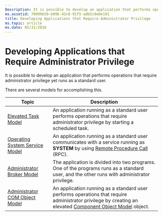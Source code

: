 ```yaml
---
Description: It is possible to develop an application that performs operations that require administrator privilege yet runs as a standard user.
ms.assetid: 78099b59-b09b-43c0-91f5-adb5c9e0e191
title: Developing Applications that Require Administrator Privilege
ms.topic: article
ms.date: 05/31/2018
---
```


# Developing Applications that Require Administrator Privilege

It is possible to develop an application that performs operations that require administrator privilege yet runs as a standard user.

There are several models for accomplishing this.



| Topic                                                                | Description                                                                                                                                                                                          |
|----------------------------------------------------------------------|------------------------------------------------------------------------------------------------------------------------------------------------------------------------------------------------------|
| [Elevated Task Model](elevated-task-model.md)                       | An application running as a standard user performs operations that require administrator privilege by starting a scheduled task.                                                                     |
| [Operating System Service Model](operating-system-service-model.md) | An application running as a standard user communicates with a service running as **SYSTEM** by using [Remote Procedure Call](/windows/desktop/Rpc/rpc-start-page) (RPC).                                              |
| [Administrator Broker Model](administrator-broker-model.md)         | The application is divided into two programs. One of the programs runs as a standard user, and the other runs with administrator privilege.                                                          |
| [Administrator COM Object Model](administrator-com-object-model.md) | An application running as a standard user performs operations that require administrator privilege by creating an elevated [Component Object Model](/windows/desktop/com/component-object-model--com--portal) object. |



 

 

 